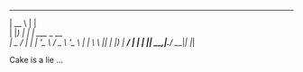   _____       _                
 |  __ \     | |               
 | |__) |   _| |__   ___ _ __  
 |  _  / | | | '_ \ / _ \ '_ \ 
 | | \ \ |_| | |_) |  __/ | | |
 |_|  \_\__,_|_.__/ \___|_| |_|
                             
Cake is a lie ... 
